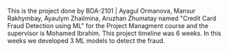 This is the project done by BDA-2101 | Ayagul Ormanova, Mansur Rakhymbay, Ayaulym Zhailmina, Aruzhan Zhumatay named "Credit Card Fraud Detection using ML" for the Project Managment course and the supervisor is Mohamed Ibrahim. This project timeline was 6 weeks. In this weeks we developed 3 ML models to detect the fraud. 
